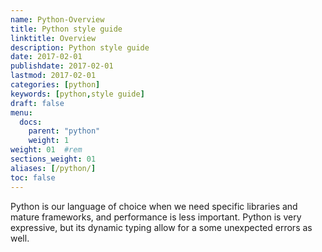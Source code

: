 ```yaml
---
name: Python-Overview
title: Python style guide
linktitle: Overview
description: Python style guide
date: 2017-02-01
publishdate: 2017-02-01
lastmod: 2017-02-01
categories: [python]
keywords: [python,style guide]
draft: false
menu:
  docs:
    parent: "python"
    weight: 1
weight: 01	#rem
sections_weight: 01
aliases: [/python/]
toc: false
---
```


Python is our language of choice when we need specific libraries
and mature frameworks, and performance is less important. Python
is very expressive, but its dynamic typing allow for a some unexpected
errors as well.
